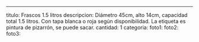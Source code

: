 ---
titulo: Frascos 1.5 litros
descripcion: Diámetro 45cm, alto 14cm, capacidad total 1.5 litros. Con tapa blanca
  o roja según disponibilidad. La etiqueta es pintura de pizarrón, se puede sacar.
cantidad: 1
categoria: 
foto1: 
foto2: 
foto3: 
